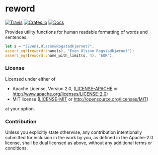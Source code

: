 # reword

[![Travis](https://travis-ci.com/evenorog/reword.svg?branch=master)](https://travis-ci.com/evenorog/reword)
[![Crates.io](https://img.shields.io/crates/v/reword.svg)](https://crates.io/crates/reword)
[![Docs](https://docs.rs/reword/badge.svg)](https://docs.rs/reword)

Provides utility functions for human readable formatting of words and sentences.

```rust
let s = "(Even),Olsson&Rogstadkjærnet?";
assert_eq!(reword::name(s), "Even Olsson Rogstadkjærnet");
assert_eq!(reword::name_with_limit(s, 4), "EOR");
```

### License

Licensed under either of

 * Apache License, Version 2.0, ([LICENSE-APACHE](LICENSE-APACHE) or http://www.apache.org/licenses/LICENSE-2.0)
 * MIT license ([LICENSE-MIT](LICENSE-MIT) or http://opensource.org/licenses/MIT)

at your option.

### Contribution

Unless you explicitly state otherwise, any contribution intentionally submitted
for inclusion in the work by you, as defined in the Apache-2.0 license, shall be dual licensed as above, without any
additional terms or conditions.
